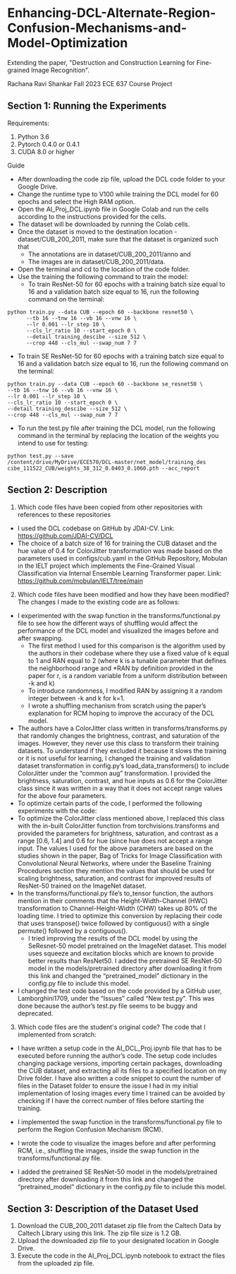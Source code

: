 # Enhancing-DCL-Alternate-Region-Confusion-Mechanisms-and-Model-Optimization
Extending the paper, "Destruction and Construction Learning for Fine-grained Image Recognition".

Rachana Ravi Shankar Fall 2023 ECE 637 Course Project

## Section 1: Running the Experiments
Requirements:
1. Python 3.6
2. Pytorch 0.4.0 or 0.4.1
3. CUDA 8.0 or higher
   
Guide
- After downloading the code zip file, upload the DCL code folder to your Google Drive.
- Change the runtime type to V100 while training the DCL model for 60 epochs and select the
High RAM option.
- Open the AI_Proj_DCL.ipynb file in Google Colab and run the cells according to the
instructions provided for the cells.
- The dataset will be downloaded by running the Colab cells.
- Once the dataset is moved to the destination location - dataset/CUB_200_2011, make sure
that the dataset is organized such that
   - The annotations are in dataset/CUB_200_2011/anno and
   - The images are in dataset/CUB_200_2011/data.
- Open the terminal and cd to the location of the code folder.
- Use the training the following command to train the model:
   - To train ResNet-50 for 60 epochs with a training batch size equal to 16 and a
validation batch size equal to 16, run the following command on the terminal:
```
python train.py --data CUB --epoch 60 --backbone resnet50 \
      --tb 16 --tnw 16 --vb 16 --vnw 16 \
      --lr 0.001 --lr_step 10 \
      --cls_lr_ratio 10 --start_epoch 0 \
      --detail training_descibe --size 512 \
      --crop 448 --cls_mul --swap_num 7 7
```

   - To train SE ResNet-50 for 60 epochs with a training batch size equal to 16
and a validation batch size equal to 16, run the following command on the
terminal:
```
python train.py --data CUB --epoch 60 --backbone se_resnet50 \
--tb 16 --tnw 16 --vb 16 --vnw 16 \
--lr 0.001 --lr_step 10 \
--cls_lr_ratio 10 --start_epoch 0 \
--detail training_descibe --size 512 \
--crop 448 --cls_mul --swap_num 7 7
```
- To run the test.py file after training the DCL model, run the following command in the
terminal by replacing the location of the weights you intend to use for testing:
```
python test.py --save
/content/drive/MyDrive/ECE570/DCL-master/net_model/training_des
cibe_111522_CUB/weights_38_312_0.0403_0.1060.pth --acc_report
```

## Section 2: Description
1. Which code files have been copied from other repositories with references to these
repositories
- I used the DCL codebase on GitHub by JDAI-CV.
Link: https://github.com/JDAI-CV/DCL
- The choice of a batch size of 16 for training the CUB dataset and the hue value of
0.4 for ColorJitter transformation was made based on the parameters used in
configs/cub.yaml in the GitHub Repository, Mobulan in the IELT project which
implements the Fine-Grained Visual Classification via Internal Ensemble Learning
Transformer paper.
Link: https://github.com/mobulan/IELT/tree/main
2. Which code files have been modified and how they have been modified?
The changes I made to the existing code are as follows:

- I experimented with the swap function in the transforms/functional.py file to see
how the different ways of shuffling would affect the performance of the DCL model
and visualized the images before and after swapping.
   - The first method I used for this comparison is the algorithm used by the
authors in their codebase where they use a fixed value of k equal to 1 and
RAN equal to 2 (where k is a tunable parameter that defines the
neighborhood range and *RAN by definition provided in the paper for r, is a
random variable from a uniform distribution between -k and k)
   - To introduce randomness, I modified RAN by assigning it a random integer
between -k and k for k=1.
   - I wrote a shuffling mechanism from scratch using the paper’s explanation
for RCM hoping to improve the accuracy of the DCL model.
- The authors have a ColorJitter class written in transforms/transforms.py that
randomly changes the brightness, contrast, and saturation of the images. However,
they never use this class to transform their training datasets. To understand if they
excluded it because it slows the training or it is not useful for learning, I changed
the training and validation dataset transformation in config.py’s
load_data_transformers() to include ColorJitter under the “common aug”
transformation. I provided the brightness, saturation, contrast, and hue inputs as
0.6 for the ColorJitter class since it was written in a way that it does not accept
range values for the above four parameters.
- To optimize certain parts of the code, I performed the following experiments with
the code:
- To optimize the ColorJitter class mentioned above, I replaced this class
with the in-built ColorJitter function from torchvisions.transforms and
provided the parameters for brightness, saturation, and contrast as a range
[0.6, 1.4] and 0.6 for hue (since hue does not accept a range input. The
values I used for the above parameters are based on the studies shown in
the paper, Bag of Tricks for Image Classification with Convolutional Neural
Networks, where under the Baseline Training Procedures section they
mention the values that should be used for scaling brightness, saturation,
and contrast for improved results of ResNet-50 trained on the ImageNet
dataset.
- In the transforms/functional.py file’s to_tensor function, the authors
mention in their comments that the Height-Width-Channel (HWC)
transformation to Channel-Height-Width (CHW) takes up 80% of the
loading time. I tried to optimize this conversion by replacing their code that
uses transpose() twice followed by contiguous() with a single permute()
followed by a contiguous().
   - I tried improving the results of the DCL model by using the SeResnet-50
model pretrained on the ImageNet dataset. This model uses squeeze and
excitation blocks which are known to provide better results than ResNet50.
I added the pretrained SE ResNet-50 model in the models/pretrained
directory after downloading it from this link and changed the
“pretrained_model” dictionary in the config.py file to include this model.
- I changed the test code based on the code provided by a GitHub user,
Lamborghini1709, under the “Issues” called “New test.py”. This was done because
the author’s test.py file seems to be buggy and deprecated.
3. Which code files are the student's original code?
The code that I implemented from scratch:
- I have written a setup code in the AI_DCL_Proj.ipynb file that has to be executed
before running the author’s code. The setup code includes changing package
versions, importing certain packages, downloading the CUB dataset, and
extracting all its files to a specified location on my Drive folder. I have also written a
code snippet to count the number of files in the Dataset folder to ensure the issue I
had in my initial implementation of losing images every time I trained can be
avoided by checking if I have the correct number of files before starting the
training.
- I implemented the swap function in the transforms/functional.py file to perform
the Region Confusion Mechanism (RCM).
- I wrote the code to visualize the images before and after performing RCM, i.e.,
shuffling the images, inside the swap function in the transforms/functional.py
file.

- I added the pretrained SE ResNet-50 model in the models/pretrained directory
after downloading it from this link and changed the “pretrained_model”
dictionary in the config.py file to include this model.
## Section 3: Description of the Dataset Used
1. Download the CUB_200_2011 dataset zip file from the Caltech Data by Caltech Library
using this link. The zip file size is 1.2 GB.
2. Upload the downloaded zip file to your designated location in Google Drive.
3. Execute the code in the AI_Proj_DCL.ipynb notebook to extract the files from the
uploaded zip file.
